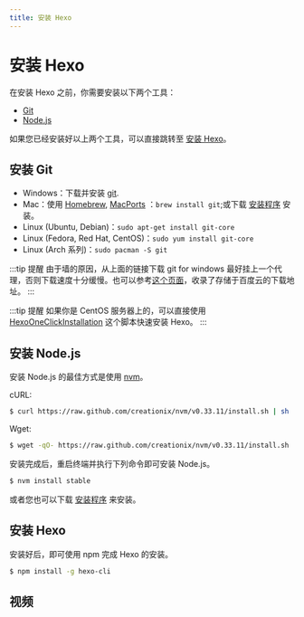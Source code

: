 ```yaml
---
title: 安装 Hexo
---
```


# 安装 Hexo

在安装 Hexo 之前，你需要安装以下两个工具：

- [Git](https://git-scm.com/)
- [Node.js](https://nodejs.org/)

如果您已经安装好以上两个工具，可以直接跳转至 [安装 Hexo](/1-Hexo-install-and-config/1-2-install-hexo.html#安装-hexo-2)。

## 安装 Git

- Windows：下载并安装 [git](https://git-scm.com/download/win).
- Mac：使用 [Homebrew](http://mxcl.github.com/homebrew/), [MacPorts](http://www.macports.org/) ：`brew install git`;或下载 [安装程序](http://sourceforge.net/projects/git-osx-installer/) 安装。
- Linux (Ubuntu, Debian)：`sudo apt-get install git-core`
- Linux (Fedora, Red Hat, CentOS)：`sudo yum install git-core`
- Linux (Arch 系列)：`sudo pacman -S git`

:::tip 提醒
由于墙的原因，从上面的链接下载 git for windows 最好挂上一个代理，否则下载速度十分缓慢。也可以参考[这个页面](https://github.com/waylau/git-for-win)，收录了存储于百度云的下载地址。
:::

:::tip 提醒
如果你是 CentOS 服务器上的，可以直接使用 [HexoOneClickInstallation](https://github.com/PasserByJia/HexoOneClickInstallation) 这个脚本快速安装 Hexo。
:::

## 安装 Node.js

安装 Node.js 的最佳方式是使用 [nvm](https://github.com/creationix/nvm)。

cURL:

```bash
$ curl https://raw.github.com/creationix/nvm/v0.33.11/install.sh | sh
```

Wget:

```bash
$ wget -qO- https://raw.github.com/creationix/nvm/v0.33.11/install.sh | sh
```

安装完成后，重启终端并执行下列命令即可安装 Node.js。

```bash
$ nvm install stable
```

或者您也可以下载 [安装程序](http://nodejs.org/) 来安装。

## 安装 Hexo

安装好后，即可使用 npm 完成 Hexo 的安装。


```bash
$ npm install -g hexo-cli
```

## 视频

<dplayer src="https://dl.sm9.top/Video/EasyHexo/安装.mp4" danmaku-api="https://danmaku.xwhite.studio/api/dplayer/" danmaku-id="6EF601270CB011D781FD2E84D102EC60" danmaku-addition="https://danmaku.xwhite.studio/api/dplayer/v3/bilibili?aid=34828870&p=1" subtitle="https://dl.sm9.top/Video/EasyHexo/安装.vtt"/>
